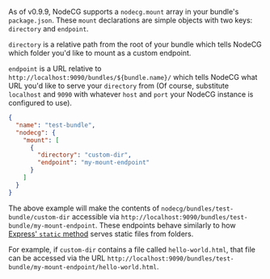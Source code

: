 As of v0.9.9, NodeCG supports a `nodecg.mount` array in your bundle's `package.json`. These `mount` declarations are simple objects with two keys: `directory` and `endpoint`.

`directory` is a relative path from the root of your bundle which tells NodeCG which folder you'd like to mount as a custom endpoint.

`endpoint` is a URL relative to `http://localhost:9090/bundles/${bundle.name}/` which tells NodeCG what URL you'd like to serve your `directory` from (Of course, substitute `localhost` and `9090` with whatever `host` and `port` your NodeCG instance is configured to use).

```json
{
  "name": "test-bundle",
  "nodecg": {
    "mount": [
      {
        "directory": "custom-dir",
        "endpoint": "my-mount-endpoint"
      }
    ]
  }
}
```

The above example will make the contents of `nodecg/bundles/test-bundle/custom-dir` accessible via `http://localhost:9090/bundles/test-bundle/my-mount-endpoint`. These endpoints behave similarly to how [Express' `static` method](https://expressjs.com/en/starter/static-files.html) serves static files from folders.

For example, if `custom-dir` contains a file called `hello-world.html`, that file can be accessed via the URL `http://localhost:9090/bundles/test-bundle/my-mount-endpoint/hello-world.html`.

